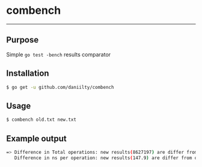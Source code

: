 # combench
***

## Purpose
Simple `go test -bench` results comparator

## Installation
```bash
$ go get -u github.com/daniilty/combench
```

## Usage
```bash
$ combench old.txt new.txt
```

## Example output
```bash
=> Difference in Total operations: new results(8627197) are differ from old (9088918) on -5.080044 %
   Difference in ns per operation: new results(147.9) are differ from old (127) on +16.456693 %
```